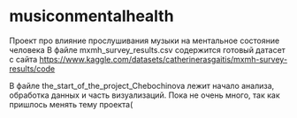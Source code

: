 # musiconmentalhealth
Проект про влияние прослушивания музыки на ментальное состояние человека
В файле mxmh_survey_results.csv содержится готовый датасет с сайта https://www.kaggle.com/datasets/catherinerasgaitis/mxmh-survey-results/code

В файле the_start_of_the_project_Chebochinova лежит начало анализа, обработка данных и часть визуализаций. Пока не очень много, так как пришлось менять тему проекта( 
